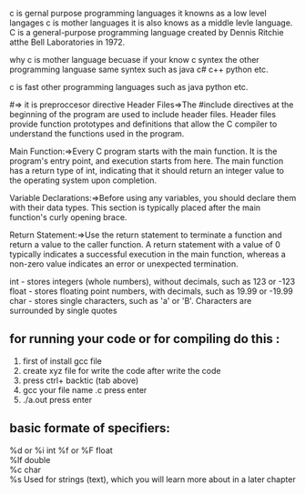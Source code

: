 c is gernal purpose programming languages it knowns as a low level langages c is mother 
languages it is also knows as a middle levle language.
C is a general-purpose programming language created by Dennis Ritchie atthe Bell Laboratories in 1972.

why c is mother language becuase if your know c syntex  the other programming languase same syntex such as java c# c++ python etc.

c is fast other programming languages such as java python etc.

#=> it is preproccesor directive 
Header Files=>The #include directives at the beginning of the program are used to include header files. Header files provide function prototypes and definitions that allow the C compiler to understand the functions used in the program.

Main Function:=>Every C program starts with the main function. It is the program's entry point, and execution starts from here. The main function has a return type of int, indicating that it should return an integer value to the operating system upon completion.

Variable Declarations:=>Before using any variables, you should declare them with their data types. This section is typically placed after the main function's curly opening brace.

Return Statement:=>Use the return statement to terminate a function and return a value to the caller function. A return statement with a value of 0 typically indicates a successful execution in the main function, whereas a non-zero value indicates an error or unexpected termination.

int - stores integers (whole numbers), without decimals, such as 123 or -123
float - stores floating point numbers, with decimals, such as 19.99 or -19.99
char - stores single characters, such as 'a' or 'B'. Characters are surrounded by single quotes


## for running your code or for compiling do this :
1. first of install gcc file 
2. create xyz file for write the code after write the code
3. press ctrl+ backtic (tab above)
4. gcc your file name .c press enter
5. ./a.out press enter 


## basic formate of specifiers:
%d or %i	int	
%f or %F	float	
%lf	        double	
%c	        char	
%s	        Used for strings (text), which you will learn more about in a later chapter